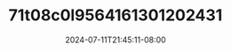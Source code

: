 --- 
title: "71t08c0l9564161301202431"
description: "streaming   71t08c0l9564161301202431 ig   terbaru"
date: 2024-07-11T21:45:11-08:00
file_code: "9t8em10h53y5"
draft: false
cover: "jzgtl4g6x0c3txol.jpg"
tags: ["indo", "bokep-indo", "bokep-viral", "bokep-ig"]
length: 65
fld_id: "1483856"
foldername: "Amelia"
categories: ["Amelia"]
views: 0
---